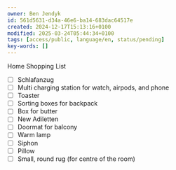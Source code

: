 ```yaml
---
owner: Ben Jendyk
id: 561d5631-d34a-46e6-ba14-683dac64517e
created: 2024-12-17T15:13:16+0100
modified: 2025-03-24T05:44:34+0100
tags: [access/public, language/en, status/pending]
key-words: []
---
```


Home Shopping List

- [ ] Schlafanzug
- [ ] Multi charging station for watch, airpods, and phone
- [ ] Toaster
- [ ] Sorting boxes for backpack
- [ ] Box for butter
- [ ] New Adiletten
- [ ] Doormat for balcony
- [ ] Warm lamp
- [ ] Siphon
- [ ] Pillow
- [ ] Small, round rug (for centre of the room)